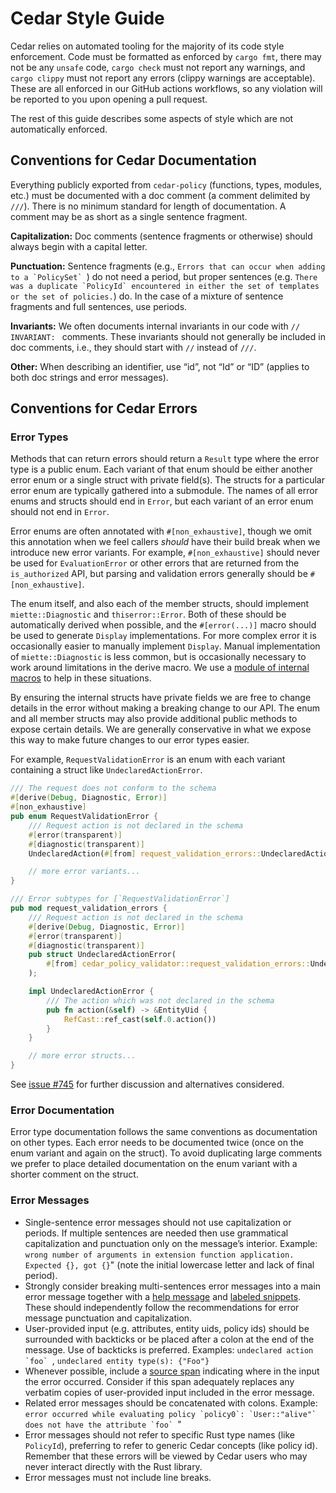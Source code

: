 # Cedar Style Guide

Cedar relies on automated tooling for the majority of its code style enforcement.
Code must be formatted as enforced by `cargo fmt`, there may not be any `unsafe` code, `cargo check` must not report any warnings, and `cargo clippy` must not report any errors (clippy warnings are acceptable).
These are all enforced in our GitHub actions workflows, so any violation will be reported to you upon opening a pull request.

The rest of this guide describes some aspects of style which are not automatically enforced.

## Conventions for Cedar Documentation

Everything publicly exported from `cedar-policy` (functions, types, modules, etc.) must be documented with a doc comment (a comment delimited by `///`).
There is no minimum standard for length of documentation. A comment may be as short as a single sentence fragment.

**Capitalization:** Doc comments (sentence fragments or otherwise) should always begin with a capital letter.

**Punctuation:** Sentence fragments (e.g., ``Errors that can occur when adding to a `PolicySet` ``) do not need a period, but 
proper sentences (e.g. ``There was a duplicate `PolicyId` encountered in either the set of templates or the set of policies.``) do. 
In the case of a mixture of sentence fragments and full sentences, use periods.

**Invariants:** We often documents internal invariants in our code with `// INVARIANT: ` comments.
These invariants should not generally be included in doc comments, i.e., they should start with `//` instead of `///`.

**Other:** When describing an identifier, use “id”, not “Id” or “ID” (applies to both doc strings and error messages).

## Conventions for Cedar Errors

### Error Types

Methods that can return errors should return a `Result` type where the error type is a public enum. 
Each variant of that enum should be either another error enum or a single struct with private field(s). 
The structs for a particular error enum are typically gathered into a submodule.
The names of all error enums and structs should end in `Error`, but each variant of an error enum should not end in `Error`.

Error enums are often annotated with `#[non_exhaustive]`, though we omit this annotation when we feel callers _should_ have their build break when we introduce new error variants.
For example, `#[non_exhaustive]` should never be used for `EvaluationError` or other errors that are returned from the `is_authorized` API, but parsing and validation errors generally should be `#[non_exhaustive]`.

The enum itself, and also each of the member structs, should implement `miette::Diagnostic` and `thiserror::Error`.
Both of these should be automatically derived when possible, and the `#[error(...)]` macro should be used to generate `Display` implementations.
For more complex error it is occasionally easier to manually implement `Display`.
Manual implementation of `miette::Diagnostic` is less common, but is occasionally necessary to work around limitations in the derive macro.
We use a [module of internal macros](https://github.com/cedar-policy/cedar/blob/main/cedar-policy-core/src/error_macros.rs) to help in these situations.

By ensuring the internal structs have private fields we are free to change details in the error without making a breaking change to our API.
The enum and all member structs may also provide additional public methods to expose certain details.
We are generally conservative in what we expose this way to make future changes to our error types easier.

For example, `RequestValidationError` is an enum with each variant containing a struct like `UndeclaredActionError`.

```rust
/// The request does not conform to the schema
#[derive(Debug, Diagnostic, Error)]
#[non_exhaustive]
pub enum RequestValidationError {
    /// Request action is not declared in the schema
    #[error(transparent)]
    #[diagnostic(transparent)]
    UndeclaredAction(#[from] request_validation_errors::UndeclaredActionError),

    // more error variants...
}

/// Error subtypes for [`RequestValidationError`]
pub mod request_validation_errors {
    /// Request action is not declared in the schema
    #[derive(Debug, Diagnostic, Error)]
    #[error(transparent)]
    #[diagnostic(transparent)]
    pub struct UndeclaredActionError(
        #[from] cedar_policy_validator::request_validation_errors::UndeclaredActionError,
    );

    impl UndeclaredActionError {
        /// The action which was not declared in the schema
        pub fn action(&self) -> &EntityUid {
            RefCast::ref_cast(self.0.action())
        }
    }

    // more error structs...
}
```

See [issue #745](https://github.com/cedar-policy/cedar/issues/745) for further discussion and alternatives considered.

### Error Documentation

Error type documentation follows the same conventions as documentation on other types.
Each error needs to be documented twice (once on the enum variant and again on the struct).
To avoid duplicating large comments we prefer to place detailed documentation on the enum variant with a shorter comment on the struct.

### Error Messages

* Single-sentence error messages should not use capitalization or periods.
  If multiple sentences are needed then use grammatical capitalization and punctuation only on the message’s interior.
  Example: `wrong number of arguments in extension function application. Expected {}, got {}`" (note the initial lowercase letter and lack of final period).
* Strongly consider breaking multi-sentences error messages into a main error message together with a [help message](https://docs.rs/miette/latest/miette/#-help-text) and [labeled snippets](https://docs.rs/miette/latest/miette/#-snippets).
  These should independently follow the recommendations for error message punctuation and capitalization.
* User-provided input (e.g. attributes, entity uids, policy ids) should be surrounded with backticks or be placed after a colon at the end of the message.
  Use of backticks is preferred.
  Examples: ``undeclared action `foo` ``, `undeclared entity type(s): {"Foo"}`
* Whenever possible, include a [source span](https://docs.rs/miette/latest/miette/#-snippets) indicating where in the input the error occurred. Consider if this span adequately replaces any verbatim copies of user-provided input included in the error message.
* Related error messages should be concatenated with colons. Example: ``error occurred while evaluating policy `policy0`: `User::"alive"` does not have the attribute `foo` ``"
* Error messages should not refer to specific Rust type names (like `PolicyId`), preferring to refer to generic Cedar concepts (like policy id). Remember that these errors will be viewed by Cedar users who may never interact directly with the Rust library.
* Error messages must not include line breaks.
